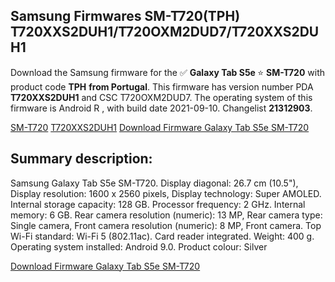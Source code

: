 <h2>Samsung Firmwares SM-T720(TPH) T720XXS2DUH1/T720OXM2DUD7/T720XXS2DUH1</h2>
Download the Samsung firmware for the ✅ <strong>Galaxy Tab S5e </strong> ⭐ <strong>SM-T720</strong> with product code <strong>TPH</strong> <strong> from Portugal</strong>. This firmware has version number PDA <strong>T720XXS2DUH1</strong> and CSC T720OXM2DUD7. The operating system of this firmware is Android R , with build date 2021-09-10. Changelist <strong>21312903</strong>.


[SM-T720](https://samfirm.shop/samsung/model/SM-T720)
[T720XXS2DUH1](https://samfirm.shop/samsung/pda/T720XXS2DUH1)
[Download Firmware Galaxy Tab S5e SM-T720](https://samfirm.shop/samsung/firmware/455812)
<h2>Summary description:</h2>
<p>Samsung Galaxy Tab S5e SM-T720. Display diagonal: 26.7 cm (10.5"), Display resolution: 1600 x 2560 pixels, Display technology: Super AMOLED. Internal storage capacity: 128 GB. Processor frequency: 2 GHz. Internal memory: 6 GB. Rear camera resolution (numeric): 13 MP, Rear camera type: Single camera, Front camera resolution (numeric): 8 MP, Front camera. Top Wi-Fi standard: Wi-Fi 5 (802.11ac). Card reader integrated. Weight: 400 g. Operating system installed: Android 9.0. Product colour: Silver</p>


[Download Firmware Galaxy Tab S5e SM-T720](https://samfirm.shop/samsung/firmware/455812)
